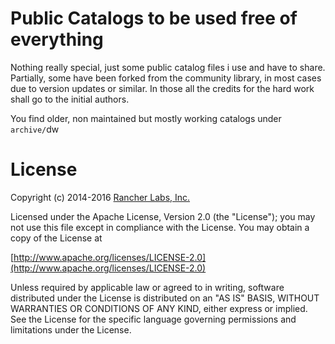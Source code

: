 # Public Catalogs to be used free of everything

Nothing really special, just some public catalog files i use and have to share.
Partially, some have been forked from the community library, in most cases due to version updates or similar. In those all the credits for the hard work shall go to the initial authors.

You find older, non maintained but mostly working catalogs under `archive/`dw

# License

Copyright (c) 2014-2016 [Rancher Labs, Inc.](http://rancher.com)

Licensed under the Apache License, Version 2.0 (the "License");
you may not use this file except in compliance with the License.
You may obtain a copy of the License at

[http://www.apache.org/licenses/LICENSE-2.0](http://www.apache.org/licenses/LICENSE-2.0)

Unless required by applicable law or agreed to in writing, software
distributed under the License is distributed on an "AS IS" BASIS,
WITHOUT WARRANTIES OR CONDITIONS OF ANY KIND, either express or implied.
See the License for the specific language governing permissions and
limitations under the License.
